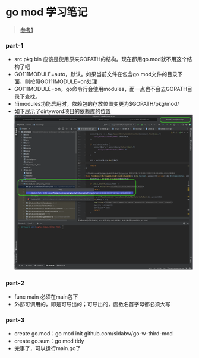 # go mod 学习笔记
>[参考1](https://zhuanlan.zhihu.com/p/482014524)
### part-1
* src pkg bin 应该是使用原来GOPATH的结构。现在都用go.mod就不用这个结构了吧
* GO111MODULE=auto，默认。如果当前文件在包含go.mod文件的目录下面，则按照GO111MODULE=on处理
* GO111MODULE=on，go命令行会使用modules，而一点也不会去GOPATH目录下查找。
* 当modules功能启用时，依赖包的存放位置变更为$GOPATH/pkg/mod/
* 如下展示了dirtyword项目的依赖库的位置
![](doc/p-go-lib-location.png)


### part-2
* func main 必须在main包下
* 外部可调用的，即是可导出的；可导出的，函数名首字母都必须大写

### part-3
* create go.mod：go mod init github.com/sidabw/go-w-third-mod
* create go.sum：go mod tidy
* 完事了，可以运行main.go了